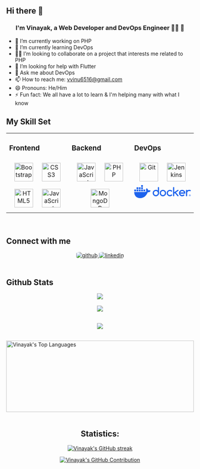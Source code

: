 ## Hi there 👋

<!--
**Vinayak6516/Vinayak6516** is a ✨ _special_ ✨ repository because its `README.md` (this file) appears on your GitHub profile.

Here are some ideas to get you started:
-->
### <div align="center">I'm Vinayak, a Web Developer and DevOps Engineer 👨‍💻 🚀</div>
- 🔭 I’m currently working on PHP 
- 🌱 I’m currently learning DevOps
- 🗿🗿 I’m looking to collaborate on a project that interests me related to PHP
- 🤔 I’m looking for help with Flutter
- 💬 Ask me about DevOps
- 📫 How to reach me: vvinu6516@gmail.com
- 😄 Pronouns: He/Him
- ⚡ Fun fact: We all have a lot to learn & I'm helping many with what I know

## My Skill Set  
<table><tr><td valign="top" width="33%">



### Frontend  
<div align="center">
<a href="https://getbootstrap.com/docs/3.4/javascript/" target="_blank"><img style="margin: 10px" src="https://profilinator.rishav.dev/skills-assets/bootstrap-plain.svg" alt="Bootstrap" height="50" /></a>  
<a href="https://www.w3schools.com/css/" target="_blank"><img style="margin: 10px" src="https://profilinator.rishav.dev/skills-assets/css3-original-wordmark.svg" alt="CSS3" height="50" /></a>  
<a href="https://en.wikipedia.org/wiki/HTML5" target="_blank"><img style="margin: 10px" src="https://profilinator.rishav.dev/skills-assets/html5-original-wordmark.svg" alt="HTML5" height="50" /></a>  
<a href="https://www.javascript.com/" target="_blank"><img style="margin: 10px" src="https://profilinator.rishav.dev/skills-assets/javascript-original.svg" alt="JavaScript" height="50" /></a>  
</div>

</td><td valign="top" width="33%">



### Backend  
<div align="center">  
<a href="https://www.javascript.com/" target="_blank"><img style="margin: 10px" src="https://profilinator.rishav.dev/skills-assets/javascript-original.svg" alt="JavaScript" height="50" /></a>  
<a href="https://www.php.net/" target="_blank"><img style="margin: 10px" src="https://profilinator.rishav.dev/skills-assets/php-original.svg" alt="PHP" height="50" /></a>  
<a href="https://www.mongodb.com/" target="_blank"><img style="margin: 10px" src="https://profilinator.rishav.dev/skills-assets/mongodb-original-wordmark.svg" alt="MongoDB" height="50" /></a>
</div>

</td><td valign="top" width="33%">



### DevOps  
<div align="center">  
<a href="https://github.com/" target="_blank"><img style="margin: 10px" src="https://profilinator.rishav.dev/skills-assets/git-scm-icon.svg" alt="Git" height="50" /></a>
<a href="https://www.jenkins.io/" target="_blank"><img style="margin: 10px" src="https://www.jenkins.io/images/logos/jenkins/jenkins.svg" alt="Jenkins" height="50"/></a>
  <a href="https://www.docker.com/"><svg class="docker_logo " id="Layer_1" data-name="Layer 1" xmlns="http://www.w3.org/2000/svg" viewBox="0 0 2334.44 537.22"><defs><style>.cls-1 { fill: #1d63ed; stroke-width: 0px; }</style></defs><path class="cls-1" d="m664.01,223.35c-16.55-11.14-60.03-15.89-91.64-7.38-1.7-31.49-17.94-58.03-47.65-81.17l-10.99-7.38-7.33,11.07c-14.4,21.86-20.47,51-18.33,77.49,1.7,16.32,7.37,34.66,18.33,47.97-41.15,23.87-79.07,18.45-247.03,18.45H.06c-.76,37.93,5.34,110.88,51.73,170.27,5.12,6.56,10.74,12.91,16.84,19.02,37.72,37.77,94.71,65.47,179.93,65.54,130,.12,241.39-70.16,309.15-240.07,22.3.37,81.15,3.99,109.95-51.66.7-.94,7.33-14.76,7.33-14.76l-10.98-7.38Zm-494.72-39.14h-72.92v72.92h72.92v-72.92Zm94.21,0h-72.92v72.92h72.92v-72.92Zm94.21,0h-72.92v72.92h72.92v-72.92Zm94.21,0h-72.92v72.92h72.92v-72.92Zm-376.82,0H2.16v72.92h72.92v-72.92Zm94.21-92.11h-72.92v72.92h72.92v-72.92Zm94.21,0h-72.92v72.92h72.92v-72.92Zm94.21,0h-72.92v72.92h72.92v-72.92ZM357.7,0h-72.92v72.92h72.92V0Z"></path><g><path class="cls-1" d="m2329.93,424.7c0,18.94-14.87,33.81-34.21,33.81s-34.42-14.87-34.42-33.81,15.27-33.4,34.42-33.4,34.21,14.87,34.21,33.4Zm-60.08,0c0,14.87,11,26.68,26.07,26.68s25.46-11.81,25.46-26.47-10.8-26.89-25.65-26.89-25.87,12.02-25.87,26.68Zm20.58,17.52h-7.74v-33.4c3.04-.61,7.33-1.02,12.82-1.02,6.32,0,9.16,1.02,11.61,2.45,1.84,1.42,3.26,4.07,3.26,7.33,0,3.67-2.85,6.52-6.91,7.74v.41c3.24,1.21,5.08,3.66,6.1,8.14,1.01,5.09,1.62,7.13,2.45,8.35h-8.35c-1.02-1.22-1.64-4.27-2.65-8.15-.61-3.66-2.65-5.29-6.93-5.29h-3.66v13.45Zm.2-18.94h3.66c4.28,0,7.74-1.42,7.74-4.88,0-3.06-2.23-5.11-7.13-5.11-2.03,0-3.46.21-4.27.43v9.56Z"></path><path class="cls-1" d="m1017.65,86.68c-4.79-4.68-10.54-7.06-17.43-7.06s-12.81,2.38-17.42,7.06c-4.62,4.68-6.88,10.68-6.88,17.83v119.4c-23.7-19.59-51.05-29.47-82.16-29.47-36.16,0-67.08,13.06-92.7,39.27-25.62,26.12-38.34,57.72-38.34,94.78s12.81,68.57,38.34,94.78c25.62,26.12,56.46,39.27,92.7,39.27s66.74-13.06,92.7-39.27c25.62-25.86,38.34-57.45,38.34-94.78V104.5c0-7.15-2.35-13.15-7.15-17.83Zm-48.18,274.11v.18c-4.27,10.15-10.11,19.06-17.51,26.65-7.4,7.68-16.12,13.68-26.05,18.18-10.02,4.5-20.65,6.71-32.06,6.71s-22.3-2.21-32.32-6.71c-10.02-4.5-18.65-10.5-25.96-18.09-7.32-7.59-13.15-16.5-17.42-26.65-4.27-10.24-6.45-21.09-6.45-32.57s2.18-22.33,6.45-32.57c4.27-10.24,10.11-19.06,17.42-26.65,7.32-7.59,16.03-13.59,25.96-18.09,10.02-4.5,20.74-6.71,32.32-6.71s22.04,2.21,32.06,6.71c10.02,4.5,18.65,10.5,26.05,18.18,7.4,7.68,13.24,16.59,17.51,26.65,4.27,10.15,6.45,20.92,6.45,32.39s-2.18,22.33-6.45,32.39Z"></path><path class="cls-1" d="m2100.26,277.04c-6.36-15.89-16.05-30.27-28.76-43.16l-.17-.09c-25.88-26.12-56.82-39.27-92.7-39.27s-67.09,13.06-92.71,39.27c-25.62,26.12-38.33,57.72-38.33,94.78s12.81,68.57,38.33,94.78c25.62,26.12,56.47,39.27,92.71,39.27,32.92,0,61.41-10.85,85.64-32.56,4.69-4.94,7.06-10.94,7.06-17.92s-2.26-13.15-6.89-17.83c-4.61-4.68-10.45-7.06-17.42-7.06-6.09.18-11.5,2.21-16.11,6.27-7.32,6.35-15.25,11.21-23.87,14.39-8.63,3.18-18.04,4.77-28.31,4.77-9.07,0-17.78-1.41-26.05-4.32-8.29-2.91-16.03-6.89-22.92-12.09-6.98-5.21-12.98-11.38-18.12-18.71-5.14-7.24-9.06-15.27-11.67-24.09h185.32c6.87,0,12.62-2.38,17.42-7.06,4.8-4.68,7.15-10.68,7.15-17.83,0-18.53-3.24-35.74-9.58-51.54Zm-200.48,26.65c2.53-8.74,6.36-16.77,11.5-24.09,5.15-7.24,11.24-13.5,18.21-18.71,7.06-5.21,14.72-9.18,23.17-12.09,8.44-2.91,17.06-4.32,25.97-4.32s17.51,1.41,25.86,4.32c8.37,2.91,16.05,6.88,22.92,12.09,6.98,5.21,13.07,11.38,18.21,18.71,5.22,7.24,9.16,15.27,11.86,24.09h-157.71Z"></path><path class="cls-1" d="m2327.99,211.29c-4.36-4.32-9.85-7.68-16.47-10.15-6.62-2.47-13.85-4.15-21.78-5.12-7.84-.97-15.25-1.41-22.12-1.41-15.61,0-30.24,2.56-44,7.68-13.77,5.12-26.49,12.44-38.17,21.97v-4.76c0-6.88-2.35-12.71-7.15-17.56-4.78-4.85-10.45-7.32-17.15-7.32s-12.64,2.47-17.42,7.32c-4.8,4.85-7.15,10.77-7.15,17.56v218.25c0,6.88,2.35,12.71,7.15,17.56,4.78,4.85,10.53,7.32,17.42,7.32s12.45-2.47,17.15-7.32c4.8-4.85,7.15-10.77,7.15-17.56v-109.17c0-11.65,2.18-22.59,6.45-32.83,4.27-10.24,10.11-19.06,17.51-26.65,7.42-7.59,16.13-13.59,26.05-17.92,10.02-4.41,20.66-6.62,32.08-6.62s22.2,2.03,32.06,6c3.91,1.77,7.32,2.65,10.28,2.65,3.4,0,6.62-.62,9.58-1.94,2.96-1.32,5.58-3.09,7.76-5.38,2.18-2.29,3.91-4.94,5.22-8.03,1.31-3,2.01-6.27,2.01-9.8,0-6.88-2.18-12.44-6.53-16.77h.08Z"></path><path class="cls-1" d="m1304.98,277.12c-6.36-15.8-15.86-30.27-28.66-43.33-25.87-26.12-56.8-39.27-92.7-39.27s-67.08,13.06-92.7,39.27c-25.62,26.12-38.33,57.72-38.33,94.78s12.81,68.57,38.33,94.78c25.62,26.12,56.46,39.27,92.7,39.27s66.74-13.06,92.7-39.27c25.62-25.86,38.34-57.45,38.34-94.78-.18-18.53-3.4-35.65-9.67-51.45Zm-45.65,83.66v.18c-4.27,10.15-10.11,19.06-17.51,26.65-7.4,7.68-16.12,13.68-26.05,18.18-9.93,4.5-20.65,6.71-32.06,6.71s-22.3-2.21-32.32-6.71c-10.02-4.5-18.65-10.5-25.96-18.09-7.32-7.59-13.15-16.5-17.42-26.65-4.27-10.24-6.45-21.09-6.45-32.57s2.18-22.33,6.45-32.57c4.27-10.24,10.11-19.06,17.42-26.65,7.32-7.59,16.03-13.59,25.96-18.09,10.02-4.5,20.74-6.71,32.32-6.71s22.04,2.21,32.06,6.71c10.02,4.5,18.65,10.5,26.05,18.18,7.4,7.68,13.24,16.59,17.51,26.65,4.27,10.15,6.45,20.92,6.45,32.39s-2.18,22.33-6.45,32.39Z"></path><path class="cls-1" d="m1829.11,219.41c0-3.35-.7-6.53-2-9.53-1.31-3-3.05-5.73-5.23-8.03-2.18-2.29-4.79-4.15-7.75-5.38-2.96-1.23-6.18-1.94-9.58-1.94-4.88,0-9.24,1.24-13.07,3.8l-139.92,93.11V104.68c0-7.06-2.35-12.97-7.14-17.83-4.79-4.85-10.45-7.32-17.16-7.32s-12.63,2.47-17.43,7.32c-4.79,4.85-7.14,10.77-7.14,17.83v332.71c0,6.88,2.35,12.8,7.14,17.74,4.79,4.94,10.54,7.41,17.43,7.41s12.46-2.47,17.16-7.41c4.79-4.94,7.14-10.86,7.14-17.74v-86.4l28.58-19.15,108.12,124.17c4.36,4.32,9.85,6.44,16.38,6.44,3.4,0,6.62-.62,9.58-1.94,2.96-1.24,5.58-3.09,7.75-5.38,2.18-2.29,3.92-4.94,5.23-8.03,1.31-3,2-6.27,2-9.53,0-6.53-2.26-12.36-6.8-17.47l-100.63-115.87,98.01-65.13c6.27-4.32,9.32-10.94,9.32-19.86v.18Z"></path><path class="cls-1" d="m1414.85,269.09c7.49-7.59,16.21-13.59,26.23-17.92,10.02-4.41,20.65-6.62,32.06-6.62,10.28,0,19.78,1.77,28.58,5.29,8.71,3.53,17.08,8.74,25,15.53,4.7,3.79,10.02,5.73,15.94,5.73,7.06,0,12.81-2.38,17.43-7.15,4.62-4.77,6.88-10.77,6.88-17.92s-2.79-13.77-8.45-18.88c-24.05-21.71-52.53-32.57-85.38-32.57-36.16,0-67.08,13.06-92.7,39.27-25.62,26.12-38.33,57.72-38.33,94.78s12.81,68.57,38.33,94.78c25.62,26.12,56.46,39.27,92.7,39.27,32.76,0,61.25-10.85,85.38-32.57,5.14-5.29,7.76-11.38,7.76-18.44s-2.27-13.15-6.88-17.83c-4.62-4.68-10.45-7.06-17.42-7.06-5.92.18-11.07,1.94-15.42,5.29-7.84,6.88-16.03,12-24.83,15.44-8.71,3.44-18.21,5.12-28.58,5.12-11.41,0-22.04-2.21-32.06-6.62-10.02-4.41-18.73-10.41-26.23-17.91-7.49-7.5-13.42-16.5-17.69-26.65-4.27-10.24-6.45-21.18-6.45-32.83s2.18-22.59,6.45-32.83c4.27-10.24,10.19-19.06,17.69-26.65v-.09Z"></path></g></svg></a>
</div>

</td></tr></table>  

<br/>  


## Connect with me  
<div align="center">
</a>
<a href="https://github.com/vinayak6516" target="_blank">
<img src=https://img.shields.io/badge/github-%2324292e.svg?&style=for-the-badge&logo=github&logoColor=white alt=github style="margin-bottom: 5px; border-radius:20%;" />
</a>
<a href="https://www.linkedin.com/in/vinayakb6516/" target="_blank">
<img src=https://img.shields.io/badge/linkedin-%231E77B5.svg?&style=for-the-badge&logo=linkedin&logoColor=white alt=linkedin style="margin-bottom: 5px; border-radius:20%;" />
</a>
</div>  
  

<br/>  


## Github Stats  
<div align="center"><img src="https://github-readme-stats.vercel.app/api?username=vinayak6516&show_icons=true&count_private=true&hide_border=true" align="center" /></div>  


  

<br/>  

<div align="center">
<img src="https://komarev.com/ghpvc/?username=vinayak6516&&style=flat-square" align="center" />
</div>  
  

<br/>  
<p align="center"> <a href="https://github.com/vinayak6516/github-profile-trophy"><img src="https://github-profile-trophy.vercel.app/?username=vinayak6516&theme=darkhub" /></a> </p>

<div align="center"></div>
<br />
  <a href="https://github.com/vinayak6156"><img alt="Vinayak's Top Languages" src="https://denvercoder1-github-readme-stats.vercel.app/api/top-langs/?username=vinayak6516&langs_count=8&layout=compact&theme=react&border_color=7F3FBF&bg_color=0D1117&title_color=CDB4DB&icon_color=CDB4DB" height="192px" width="100%"/></a>
  <br/>
</a>
<br/>

<h2 align="center"> Statistics: </h2>

<p align="center">
  <a href="https://github.com/vinayak6516">
    <img src="https://github-readme-streak-stats.herokuapp.com/?user=vinayak6516&theme=radical&border=7F3FBF&background=0D1117" alt="Vinayak's GitHub streak"/>
  </a>
</p>

<p align="center">
  <a href="https://https://github.com/vinayak6516">
    <img src="https://github-profile-summary-cards.vercel.app/api/cards/profile-details?username=vinayak6516&theme=radical" alt="Vinayak's GitHub Contribution"/>
  </a>
</p>
